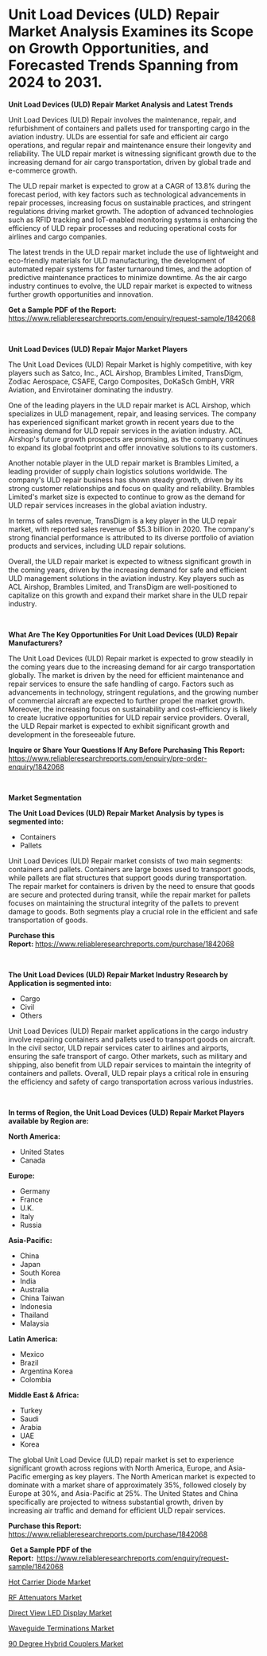 <p><h1>Unit Load Devices (ULD) Repair Market Analysis Examines its Scope on Growth Opportunities, and Forecasted Trends Spanning from 2024 to 2031.</h1></p><p><strong>Unit Load Devices (ULD) Repair Market Analysis and Latest Trends</strong></p>
<p><p>Unit Load Devices (ULD) Repair involves the maintenance, repair, and refurbishment of containers and pallets used for transporting cargo in the aviation industry. ULDs are essential for safe and efficient air cargo operations, and regular repair and maintenance ensure their longevity and reliability. The ULD repair market is witnessing significant growth due to the increasing demand for air cargo transportation, driven by global trade and e-commerce growth.</p><p>The ULD repair market is expected to grow at a CAGR of 13.8% during the forecast period, with key factors such as technological advancements in repair processes, increasing focus on sustainable practices, and stringent regulations driving market growth. The adoption of advanced technologies such as RFID tracking and IoT-enabled monitoring systems is enhancing the efficiency of ULD repair processes and reducing operational costs for airlines and cargo companies.</p><p>The latest trends in the ULD repair market include the use of lightweight and eco-friendly materials for ULD manufacturing, the development of automated repair systems for faster turnaround times, and the adoption of predictive maintenance practices to minimize downtime. As the air cargo industry continues to evolve, the ULD repair market is expected to witness further growth opportunities and innovation.</p></p>
<p><strong>Get a Sample PDF of the Report:&nbsp;</strong> <a href="https://www.reliableresearchreports.com/enquiry/request-sample/1842068">https://www.reliableresearchreports.com/enquiry/request-sample/1842068</a></p>
<p>&nbsp;</p>
<p><strong>Unit Load Devices (ULD) Repair Major Market Players</strong></p>
<p><p>The Unit Load Devices (ULD) Repair Market is highly competitive, with key players such as Satco, Inc., ACL Airshop, Brambles Limited, TransDigm, Zodiac Aerospace, CSAFE, Cargo Composites, DoKaSch GmbH, VRR Aviation, and Envirotainer dominating the industry. </p><p>One of the leading players in the ULD repair market is ACL Airshop, which specializes in ULD management, repair, and leasing services. The company has experienced significant market growth in recent years due to the increasing demand for ULD repair services in the aviation industry. ACL Airshop's future growth prospects are promising, as the company continues to expand its global footprint and offer innovative solutions to its customers.</p><p>Another notable player in the ULD repair market is Brambles Limited, a leading provider of supply chain logistics solutions worldwide. The company's ULD repair business has shown steady growth, driven by its strong customer relationships and focus on quality and reliability. Brambles Limited's market size is expected to continue to grow as the demand for ULD repair services increases in the global aviation industry.</p><p>In terms of sales revenue, TransDigm is a key player in the ULD repair market, with reported sales revenue of $5.3 billion in 2020. The company's strong financial performance is attributed to its diverse portfolio of aviation products and services, including ULD repair solutions.</p><p>Overall, the ULD repair market is expected to witness significant growth in the coming years, driven by the increasing demand for safe and efficient ULD management solutions in the aviation industry. Key players such as ACL Airshop, Brambles Limited, and TransDigm are well-positioned to capitalize on this growth and expand their market share in the ULD repair industry.</p></p>
<p>&nbsp;</p>
<p><strong>What Are The Key Opportunities For Unit Load Devices (ULD) Repair Manufacturers?</strong></p>
<p><p>The Unit Load Devices (ULD) Repair market is expected to grow steadily in the coming years due to the increasing demand for air cargo transportation globally. The market is driven by the need for efficient maintenance and repair services to ensure the safe handling of cargo. Factors such as advancements in technology, stringent regulations, and the growing number of commercial aircraft are expected to further propel the market growth. Moreover, the increasing focus on sustainability and cost-efficiency is likely to create lucrative opportunities for ULD repair service providers. Overall, the ULD Repair market is expected to exhibit significant growth and development in the foreseeable future.</p></p>
<p><strong>Inquire or Share Your Questions If Any Before Purchasing This Report:</strong> <a href="https://www.reliableresearchreports.com/enquiry/pre-order-enquiry/1842068">https://www.reliableresearchreports.com/enquiry/pre-order-enquiry/1842068</a></p>
<p>&nbsp;</p>
<p><strong>Market Segmentation</strong></p>
<p><strong>The Unit Load Devices (ULD) Repair Market Analysis by types is segmented into:</strong></p>
<p><ul><li>Containers</li><li>Pallets</li></ul></p>
<p><p>Unit Load Devices (ULD) Repair market consists of two main segments: containers and pallets. Containers are large boxes used to transport goods, while pallets are flat structures that support goods during transportation. The repair market for containers is driven by the need to ensure that goods are secure and protected during transit, while the repair market for pallets focuses on maintaining the structural integrity of the pallets to prevent damage to goods. Both segments play a crucial role in the efficient and safe transportation of goods.</p></p>
<p><strong>Purchase this Report:&nbsp;</strong><a href="https://www.reliableresearchreports.com/purchase/1842068">https://www.reliableresearchreports.com/purchase/1842068</a></p>
<p>&nbsp;</p>
<p><strong>The Unit Load Devices (ULD) Repair Market Industry Research by Application is segmented into:</strong></p>
<p><ul><li>Cargo</li><li>Civil</li><li>Others</li></ul></p>
<p><p>Unit Load Devices (ULD) Repair market applications in the cargo industry involve repairing containers and pallets used to transport goods on aircraft. In the civil sector, ULD repair services cater to airlines and airports, ensuring the safe transport of cargo. Other markets, such as military and shipping, also benefit from ULD repair services to maintain the integrity of containers and pallets. Overall, ULD repair plays a critical role in ensuring the efficiency and safety of cargo transportation across various industries.</p></p>
<p>&nbsp;</p>
<p><strong>In terms of Region, the Unit Load Devices (ULD) Repair Market Players available by Region are:</strong></p>
<p>
    <p> <strong> North America: </strong>
        <ul>
            <li>United States</li>
            <li>Canada</li>
        </ul>
        </p> 
    <p> <strong> Europe: </strong>
        <ul>
            <li>Germany</li>
            <li>France</li>
            <li>U.K.</li>
            <li>Italy</li>
            <li>Russia</li>
        </ul>
        </p> 
    <p> <strong> Asia-Pacific: </strong>
        <ul>
            <li>China</li>
            <li>Japan</li>
            <li>South Korea</li>
            <li>India</li>
            <li>Australia</li>
            <li>China Taiwan</li>
            <li>Indonesia</li>
            <li>Thailand</li>
            <li>Malaysia</li>
        </ul>
        </p> 
    <p> <strong> Latin America: </strong>
        <ul>
            <li>Mexico</li>
            <li>Brazil</li>
            <li>Argentina Korea</li>
            <li>Colombia</li>
        </ul>
        </p> 
    <p> <strong> Middle East & Africa: </strong>
        <ul>
            <li>Turkey</li>
            <li>Saudi</li>
            <li>Arabia</li>
            <li>UAE</li>
            <li>Korea</li>
        </ul>
    </p>
    </p>
<p><p>The global Unit Load Device (ULD) repair market is set to experience significant growth across regions with North America, Europe, and Asia-Pacific emerging as key players. The North American market is expected to dominate with a market share of approximately 35%, followed closely by Europe at 30%, and Asia-Pacific at 25%. The United States and China specifically are projected to witness substantial growth, driven by increasing air traffic and demand for efficient ULD repair services.</p></p>
<p><strong>Purchase this Report: </strong><a href="https://www.reliableresearchreports.com/purchase/1842068">https://www.reliableresearchreports.com/purchase/1842068</a></p>
<p>&nbsp;<strong>Get a Sample PDF of the Report:&nbsp;&nbsp;</strong><a href="https://www.reliableresearchreports.com/enquiry/request-sample/1842068">https://www.reliableresearchreports.com/enquiry/request-sample/1842068</a></p>
<p><strong></strong></p>
<p><p><a href="https://medium.com/@lucyskiles/hot-carrier-diode-market-size-reveals-the-best-marketing-channels-in-global-industry-dd2d666ed12f">Hot Carrier Diode Market</a></p><p><a href="https://medium.com/@nasiradams2018/rf-attenuators-market-the-key-to-successful-business-strategy-forecast-till-2031-56ec8ec8dcc1">RF Attenuators Market</a></p><p><a href="https://medium.com/@lucyskiles/direct-view-led-display-market-size-and-market-trends-complete-industry-overview-2024-to-2031-17d36a2adcd5">Direct View LED Display Market</a></p><p><a href="https://medium.com/@nasiradams2018/analyzing-waveguide-terminations-market-global-industry-perspective-and-forecast-2024-to-2031-c6d3cb34f2e8">Waveguide Terminations Market</a></p><p><a href="https://medium.com/@nasiradams2018/90-degree-hybrid-couplers-market-analysis-its-cagr-market-segmentation-and-global-industry-6259ddad64e1">90 Degree Hybrid Couplers Market</a></p></p>